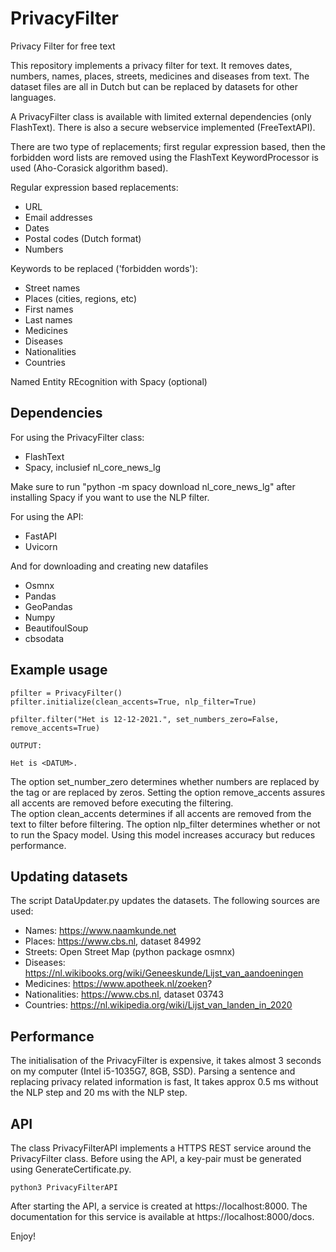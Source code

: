 # PrivacyFilter
Privacy Filter for free text

This repository implements a privacy filter for text. It removes dates, numbers, names, places, streets, medicines 
and diseases from text. The dataset files are all in Dutch but can be replaced by datasets for other languages.

A PrivacyFilter class is available with limited external dependencies (only FlashText). There is also a secure webservice
implemented (FreeTextAPI).

There are two type of replacements; first regular expression based, then the forbidden word lists are removed using the
FlashText KeywordProcessor is used (Aho-Corasick algorithm based).

Regular expression based replacements:
- URL
- Email addresses
- Dates
- Postal codes (Dutch format)
- Numbers

Keywords to be replaced ('forbidden words'):
- Street names
- Places (cities, regions, etc)
- First names
- Last names
- Medicines
- Diseases
- Nationalities
- Countries

Named Entity REcognition with Spacy (optional)

## Dependencies
For using the PrivacyFilter class:
- FlashText
- Spacy, inclusief nl_core_news_lg 

Make sure to run "python -m spacy download nl_core_news_lg" after installing Spacy if you want
to use the NLP filter.

For using the API:
- FastAPI
- Uvicorn

And for downloading and creating new datafiles
- Osmnx
- Pandas
- GeoPandas
- Numpy
- BeautifoulSoup
- cbsodata

## Example usage
~~~~
pfilter = PrivacyFilter()
pfilter.initialize(clean_accents=True, nlp_filter=True)

pfilter.filter("Het is 12-12-2021.", set_numbers_zero=False, remove_accents=True)

OUTPUT:

Het is <DATUM>. 
~~~~

The option set_number_zero determines whether numbers are replaced by the tag <NUMBER> or are 
replaced by zeros. Setting the option remove_accents assures all accents are removed before 
executing the filtering.  
The option clean_accents determines if all accents are removed from the text to filter before
filtering. The option nlp_filter determines whether or not to run the Spacy model. Using this
model increases accuracy but reduces performance.

## Updating datasets

The script DataUpdater.py updates the datasets. The following sources are used:
- Names: https://www.naamkunde.net
- Places: https://www.cbs.nl, dataset 84992
- Streets: Open Street Map (python package osmnx) 
- Diseases: https://nl.wikibooks.org/wiki/Geneeskunde/Lijst_van_aandoeningen
- Medicines: https://www.apotheek.nl/zoeken?
- Nationalities: https://www.cbs.nl, dataset 03743
- Countries: https://nl.wikipedia.org/wiki/Lijst_van_landen_in_2020

## Performance

The initialisation of the PrivacyFilter is expensive, it takes almost 3 seconds on my computer (Intel i5-1035G7, 8GB, SSD).
Parsing a sentence and replacing privacy related information is fast, It takes approx 0.5 ms 
without the NLP step and 20 ms with the NLP step. 

## API

The class PrivacyFilterAPI implements a HTTPS REST service around the PrivacyFilter class. Before 
using the API, a key-pair must be generated using GenerateCertificate.py.

~~~~
python3 PrivacyFilterAPI
~~~~

After starting the API, a service is created at https://localhost:8000. The documentation for this 
service is available at https://localhost:8000/docs.

Enjoy!